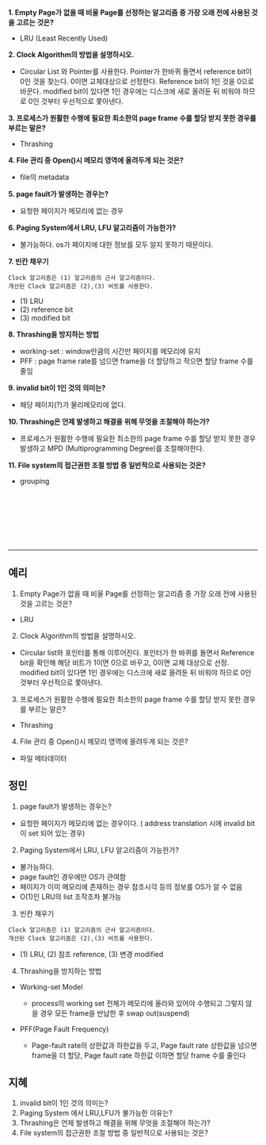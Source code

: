 **1. Empty Page가 없을 때 비울 Page를 선정하는 알고리즘 중 가장 오래 전에 사용된 것을 고르는 것은?**
- LRU (Least Recently Used)

**2. Clock Algorithm의 방법을 설명하시오.**
- Circular List 와 Pointer를 사용한다. Pointer가 한바퀴 돌면서 reference bit이 0인 것을 찾는다. 0이면 교체대상으로 선정한다. Reference bit이 1인 것을 0으로 바꾼다. modified bit이 있다면 1인 경우에는 디스크에 새로 올려둔 뒤 비워야 하므로 0인 것부터 우선적으로 쫓아낸다.

**3. 프로세스가 원활한 수행에 필요한 최소한의 page frame 수를 할당 받지 못한 경우를 부르는 말은?**
- Thrashing

**4. File 관리 중 Open()시 메모리 영역에 올려두게 되는 것은?**
- file의 metadata

**5. page fault가 발생하는 경우는?**
- 요청한 페이지가 메모리에 없는 경우

**6. Paging System에서 LRU, LFU 알고리즘이 가능한가?**
- 불가능하다. os가 페이지에 대한 정보를 모두 알지 못하기 때문이다.

**7. 빈칸 채우기**

```
Clock 알고리즘은 (1) 알고리즘의 근사 알고리즘이다. 
개선된 Clock 알고리즘은 (2),(3) 비트를 사용한다.
```
- (1) LRU
- (2) reference bit
- (3) modified bit

**8. Thrashing을 방지하는 방법**
- working-set : window만큼의 시간만 페이지를 메모리에 유지
- PFF : page frame rate를 넘으면 frame을 더 할당하고 작으면 할당 frame 수를 줄임

**9. invalid bit이 1인 것의 의미는?**
- 해당 페이지(?)가 물리메모리에 없다.

**10. Thrashing은 언제 발생하고 해결을 위해 무엇을 조절해야 하는가?**
- 프로세스가 원활한 수행에 필요한 최소한의 page frame 수를 할당 받지 못한 경우 발생하고 MPD (Multiprogramming Degree)를 조절해야한다.

**11. File system의 접근권한 조절 방법 중 일반적으로 사용되는 것은?**
- grouping

<br>
<br>
<br>
<br>
<br>
<br>

---
## 예리
1. Empty Page가 없을 때 비울 Page를 선정하는 알고리즘 중 가장 오래 전에 사용된 것을 고르는 것은?
- LRU

2. Clock Algorithm의 방법을 설명하시오.
- Circular list와 포인터를 통해 이루어진다. 포인터가 한 바퀴를 돌면서 Reference bit을 확인해 해당 비트가 1이면 0으로 바꾸고, 0이면 교체 대상으로 선정. modified bit이 있다면 1인 경우에는 디스크에 새로 올려둔 뒤 비워야 하므로 0인 것부터 우선적으로 쫓아낸다.

3. 프로세스가 원활한 수행에 필요한 최소한의 page frame 수를 할당 받지 못한 경우를 부르는 말은?
- Thrashing

4. File 관리 중 Open()시 메모리 영역에 올려두게 되는 것은?
- 파일 메타데이터

## 정민
1. page fault가 발생하는 경우는?

- 요청한 페이지가 메모리에 없는 경우이다.
( address translation 시에 invalid bit이 set 되어 있는 경우)

2. Paging System에서 LRU, LFU 알고리즘이 가능한가?

- 불가능하다.
- page fault인 경우에만 OS가 관여함
- 페이지가 이미 메모리에 존재하는 경우 참조시각 등의 정보를 OS가 알 수 없음
- O(1)인 LRU의 list 조작조차 불가능

3. 빈칸 채우기
```
Clock 알고리즘은 (1) 알고리즘의 근사 알고리즘이다. 
개선된 Clock 알고리즘은 (2),(3) 비트를 사용한다.
```
- (1) LRU, (2) 참조 reference, (3) 변경 modified

4. Thrashing을 방지하는 방법

- Working-set Model

  - process의 working set 전체가 메모리에 올라와 있어야 수행되고 그렇지 않을 경우 모든 frame을 반납한 후 swap out(suspend)

- PFF(Page Fault Frequency)

  - Page-fault rate의 상한값과 하한값을 두고, Page fault rate 상한값을 넘으면 frame을 더 할당, Page fault rate 하한값 이하면 할당 frame 수를 줄인다

## 지혜
1. invalid bit이 1인 것의 의미는?
2. Paging System 에서 LRU,LFU가 불가능한 이유는?
3. Thrashing은 언제 발생하고 해결을 위해 무엇을 조절해야 하는가?
4. File system의 접근권한 조절 방법 중 일반적으로 사용되는 것은?